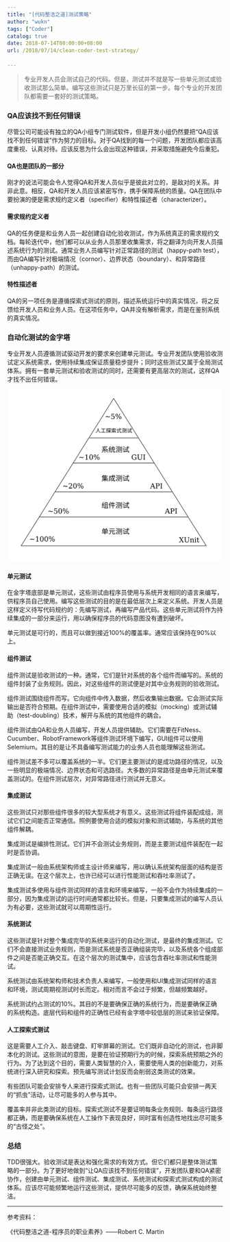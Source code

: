 ```yaml
---
title: "[代码整洁之道]测试策略"
author: "wukn"
tags: ["Coder"]
catalog: true
date: 2018-07-14T00:00:00+08:00
url: /2018/07/14/clean-coder-test-strategy/

---
```


> 专业开发人员会测试自己的代码。但是，测试并不就是写一些单元测试或验收测试那么简单。编写这些测试只是万里长征的第一步。每个专业的开发团队都需要一套好的测试策略。

<!--more-->

### QA应该找不到任何错误

尽管公司可能设有独立的QA小组专门测试软件，但是开发小组仍然要把“QA应该找不到任何错误”作为努力的目标。对于QA找到的每一个问题，开发团队都应该高度重视、认真对待。应该反思为什么会出现这种错误，并采取措施避免今后重犯。

#### QA也是团队的一部分

刚才的说法可能会令人觉得QA和开发人员似乎是彼此对立的，是敌对的关系。并非此意。相反，QA和开发人员应该紧密写作，携手保障系统的质量。QA在团队中要扮演的便是需求规约定义者（specifier）和特性描述者（characterizer）。

#### 需求规约定义者

QA的任务便是和业务人员一起创建自动化验收测试，作为系统真正的需求规约文档。每轮迭代中，他们都可以从业务人员那里收集需求，将之翻译为向开发人员描述系统行为的测试。通常业务人员编写针对正常路径的测试（happy-path test），而由QA编写针对极端情况（cornor）、边界状态（boundary）、和异常路径（unhappy-path）的测试。

#### 特性描述者

QA的另一项任务是遵循探索式测试的原则，描述系统运行中的真实情况，将之反馈给开发人员和业务人员。在这项任务中，QA并没有解析需求，而是在鉴别系统的真实情况。

### 自动化测试的金字塔

专业开发人员遵循测试驱动开发的要求来创建单元测试。专业开发团队使用验收测试定义系统需求，使用持续集成保证质量稳步提升；同时这些测试又属于全局测试体系。拥有一套单元测试和验收测试的同时，还需要有更高层次的测试，这样QA才找不出任何错误。

![自动化测试金字塔](/img/post/clean-coder/automate-test.svg)

#### 单元测试

在金字塔底部是单元测试，这些测试由程序员使用与系统开发相同的语言来编写，供程序员自己使用。编写这些测试的目的是在最低层次上来定义系统。开发人员是这样定义待写代码规约的：先编写测试，再编写产品代码。这些单元测试将作为持续集成的一部分来运行，用以确保程序员的代码意图没有遭到破坏。

单元测试是可行的，而且可以做到接近100%的覆盖率。通常应该保持在90%以上。

#### 组件测试

组件测试是验收测试的一种。通常，它们是针对系统的各个组件而编写的。系统的组件封装了业务规则。因此，对这些组件的测试便是对其中业务规则的验收测试。

组件测试围绕组件而写。它向组件中传入数据，然后收集输出数据。它会测试实际输出是否符合预期。在组件测试中，需要使用合适的模拟（mocking）或测试辅助（test-doubling）技术，解开与系统的其他组件的耦合。

组件测试由QA和业务人员编写，开发人员提供辅助。它们需要在FitNess、Cucumber、RobotFramework等组件测试环境下编写，GUI组件可以使用Selemium。其目的是让不具备编写测试能力的业务人员也能理解这些测试。

组件测试差不多可以覆盖系统的一半。它们更主要测试的是成功路径的情况，以及一些明显的极端情况、边界状态和可选路径。大多数的异常路径是由单元测试来覆盖测试的。在组件测试层次，对异常路径进行测试并无意义。

#### 集成测试

这些测试只对那些组件很多的较大型系统才有意义。这些测试将组件装配成组，测试它们之间能否正常通信。照例要使用合适的模拟对象和测试辅助，与系统的其他组件解耦。

集成测试是编排性测试。它们并不会测试业务规则，而是主要测试组件装配在一起时是否协调。

集成测试一般由系统架构师或主设计师来编写，用以确认系统架构层面的结构是否正确无误。在这个层次上，也许已经可以进行性能测试和吞吐率测试了。

集成测试多使用与组件测试同样的语言和环境来编写，一般不会作为持续集成的一部分，因为集成测试的运行时间通常都比较长。但是，只要集成测试的编写人员认为有必要，这些测试就可以周期性运行。

#### 系统测试

这些测试是针对整个集成完毕的系统来运行的自动化测试，是最终的集成测试。它们不会直接测试业务规则，而是测试系统是否正确组装完毕，以及系统各个组成部件之间是否能正确交互。在这个层次的测试集中，应该包含吞吐率测试和性能测试。

系统测试由系统架构师和技术负责人来编写，一般使用和UI集成测试同样的语言和环境，测试周期视测试时长而定。相对而言不会过于频繁，但越频繁越好。

系统测试约占测试的10%。其目的不是要确保正确的系统行为，而是要确保正确的系统构造。底层代码和组件的正确性已经有金字塔中较低层的测试来验证保障。

#### 人工探索式测试

这是需要人工介入、敲击键盘、盯牢屏幕的测试。它们既非自动化的测试，也非脚本化的测试。这些测试的意图，是要在验证预期行为的时候，探索系统预期之外的行为。为了达到这个目的，需要人类智慧的介入，需要使用人类的创新能力，对系统进行深入研究和探索。预先编写测试计划反而会削弱这类测试的效果。

有些团队可能会安排专人来进行探索式测试。也有一些团队可能只会安排一两天的“抓虫”活动，让尽可能多的人参与其中。

覆盖率并非此类测试的目标。探索式测试不是要证明每条业务规则、每条运行路径都正确，而是要确保系统在人工操作下表现良好，同时富有创造性地找出尽可能多的“古怪之处”。

### 总结

TDD很强大。验收测试是表达和强化需求的有效方式。但它们都只是整体测试策略的一部分。为了更好地做到“让QA应该找不到任何错误”，开发团队要和QA紧密协作，创建由单元测试、组件测试、集成测试、系统测试和探索式测试构成的测试体系。应该尽可能频繁地运行这些测试，提供尽可能多的反馈，确保系统始终整洁。

---

参考资料：

《代码整洁之道-程序员的职业素养》——Robert C. Martin
